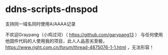 # ddns-scripts-dnspod
支持同一域名同时使用A/AAAA记录

不欢迎Graypang（小鸡过河）（ https://github.com/garypang13 ） 与任何使用他固件代码的人使用我的项目，此人人品恶劣至极， https://www.right.com.cn/forum/thread-4875076-1-1.html ，无法形容！
